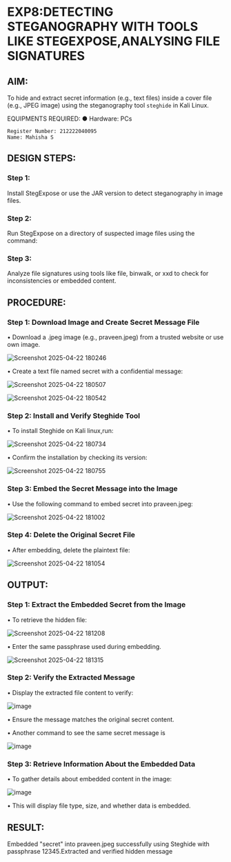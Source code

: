 # EXP8:DETECTING STEGANOGRAPHY WITH TOOLS  LIKE STEGEXPOSE,ANALYSING FILE SIGNATURES

## AIM:
To hide and extract secret information (e.g., text files) inside a cover file (e.g., JPEG image) using the steganography tool `steghide` in Kali Linux.

EQUIPMENTS REQUIRED:
●	Hardware: PCs

```
Register Number: 212222040095
Name: Mahisha S
```

## DESIGN STEPS:
### Step 1:
Install StegExpose or use the JAR version to detect steganography in image files.

### Step 2:
Run StegExpose on a directory of suspected image files using the command:

### Step 3:
Analyze file signatures using tools like file, binwalk, or xxd to check for inconsistencies or embedded content.

## PROCEDURE:
### Step 1: Download Image and Create Secret Message File
  •	Download a .jpeg image (e.g., praveen.jpeg) from a trusted website or use own image.
  
  ![Screenshot 2025-04-22 180246](https://github.com/user-attachments/assets/2647b024-ce12-4905-a888-e7c382e80036)

  
  •	Create a text file named secret with a confidential message:
  
  ![Screenshot 2025-04-22 180507](https://github.com/user-attachments/assets/4cb60ba6-a5f9-4da0-a4c0-7e0729470cc7)

  ![Screenshot 2025-04-22 180542](https://github.com/user-attachments/assets/dc069feb-464d-46e3-a61b-ecb5f17be7fc)



### Step 2: Install and Verify Steghide Tool
  •	To install Steghide on Kali linux,run:
  
  ![Screenshot 2025-04-22 180734](https://github.com/user-attachments/assets/20ed1909-5b42-44f0-ab82-133e461c4acd)

  
  •	Confirm the installation by checking its version:
  
  ![Screenshot 2025-04-22 180755](https://github.com/user-attachments/assets/597a1b6a-6b08-4eae-8abc-cefcedfc7806)


 
### Step 3: Embed the Secret Message into the Image
  •	Use the following command to embed secret into praveen.jpeg:
  
  ![Screenshot 2025-04-22 181002](https://github.com/user-attachments/assets/79138996-8352-4c57-80c6-8d35f6290980)




### Step 4: Delete the Original Secret File
  •	After embedding, delete the plaintext file:
  
  ![Screenshot 2025-04-22 181054](https://github.com/user-attachments/assets/bb4fc96b-d642-4fb0-9cc0-41addce20c6d)


## OUTPUT:
### Step 1: Extract the Embedded Secret from the Image
  •	To retrieve the hidden file:
  
  ![Screenshot 2025-04-22 181208](https://github.com/user-attachments/assets/9932925f-65ee-4921-8d15-a6222c1d623f)


  •	Enter the same passphrase used during embedding.
  
  ![Screenshot 2025-04-22 181315](https://github.com/user-attachments/assets/4cd8f69b-018b-4635-8b42-adc18c86ac19)



### Step 2: Verify the Extracted Message

  •	Display the extracted file content to verify:
  
  ![image](https://github.com/user-attachments/assets/6fab15a7-706b-4c44-8d30-8418d57634b4)
  
  •	Ensure the message matches the original secret content.
  
  •	Another command to see the same secret message is
  
  ![image](https://github.com/user-attachments/assets/5e478ee7-baae-4b20-b2c3-8ed1b41f3d69)

 
### Step 3: Retrieve Information About the Embedded Data
  •	To gather details about embedded content in the image:
  
  ![image](https://github.com/user-attachments/assets/2a559d4f-e5e2-4567-9573-aa1e6ce873af)
  
   
  •	This will display file type, size, and whether data is embedded.

 
## RESULT:
Embedded "secret" into praveen.jpeg successfully using Steghide with passphrase 12345.Extracted and verified hidden message
